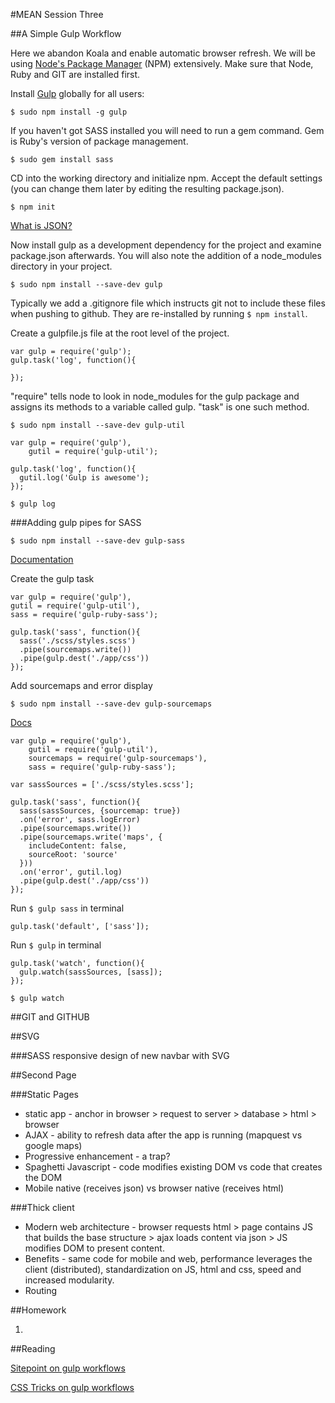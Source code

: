 #MEAN Session Three

##A Simple Gulp Workflow

Here we abandon Koala and enable automatic browser refresh. We will be using [Node's Package Manager](https://www.npmjs.com/) (NPM) extensively. Make sure that Node, Ruby and GIT are installed first. 

Install [Gulp](https://www.npmjs.com/package/gulp) globally for all users:

`$ sudo npm install -g gulp`

If you haven't got SASS installed you will need to run a gem command. Gem is Ruby's version of package management.

`$ sudo gem install sass`

CD into the working directory and initialize npm. Accept the default settings (you can change them later by editing the resulting package.json). 

`$ npm init`

[What is JSON?](https://en.wikipedia.org/wiki/JSON)

Now install gulp as a development dependency for the project and examine package.json afterwards. You will also note the addition of a node_modules directory in your project. 

`$ sudo npm install --save-dev gulp`

Typically we add a .gitignore file which instructs git not to include these files when pushing to github. They are re-installed by running `$ npm install`.

Create a gulpfile.js file at the root level of the project.

```
var gulp = require('gulp');
gulp.task('log', function(){
  
});

```

"require" tells node to look in node_modules for the gulp package and assigns its methods to a variable called gulp. "task" is one such method.

`$ sudo npm install --save-dev gulp-util`

```
var gulp = require('gulp'),
    gutil = require('gulp-util');

gulp.task('log', function(){
  gutil.log('Gulp is awesome');
});

```

`$ gulp log`

###Adding gulp pipes for SASS

`$ sudo npm install --save-dev gulp-sass`

[Documentation](https://github.com/sindresorhus/gulp-sass)


Create the gulp task

```
var gulp = require('gulp'),
gutil = require('gulp-util'),
sass = require('gulp-ruby-sass');

gulp.task('sass', function(){
  sass('./scss/styles.scss')
  .pipe(sourcemaps.write())
  .pipe(gulp.dest('./app/css'))
});

```
Add sourcemaps and error display

`$ sudo npm install --save-dev gulp-sourcemaps`

[Docs](https://github.com/floridoo/gulp-sourcemaps)

```
var gulp = require('gulp'),
    gutil = require('gulp-util'),
    sourcemaps = require('gulp-sourcemaps'),
    sass = require('gulp-ruby-sass');

var sassSources = ['./scss/styles.scss'];

gulp.task('sass', function(){
  sass(sassSources, {sourcemap: true})
  .on('error', sass.logError)
  .pipe(sourcemaps.write())
  .pipe(sourcemaps.write('maps', {
    includeContent: false,
    sourceRoot: 'source'
  }))
  .on('error', gutil.log)
  .pipe(gulp.dest('./app/css'))
});

```

Run `$ gulp sass` in terminal

```
gulp.task('default', ['sass']);
```

Run `$ gulp` in terminal

```
gulp.task('watch', function(){
  gulp.watch(sassSources, [sass]);
});
```

`$ gulp watch`

  
##GIT and GITHUB

##SVG

###SASS responsive design of new navbar with SVG


##Second Page

###Static Pages
* static app - anchor in browser > request to server > database > html > browser
* AJAX - ability to refresh data after the app is running (mapquest vs google maps)
* Progressive enhancement - a trap?
* Spaghetti Javascript - code modifies existing DOM vs code that creates the DOM
* Mobile native (receives json) vs browser native (receives html)

###Thick client
* Modern web architecture - browser requests html > page contains JS that builds the base structure > ajax loads content via json > JS modifies DOM to present content.
* Benefits - same code for mobile and web, performance leverages the client (distributed), standardization on JS, html and css, speed and increased modularity.
* Routing

##Homework

1. 

##Reading

[Sitepoint on gulp workflows](https://www.sitepoint.com/simple-gulpy-workflow-sass/)

[CSS Tricks on gulp workflows](https://css-tricks.com/gulp-for-beginners/)




